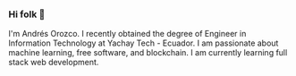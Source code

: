 ### Hi folk 👋
I'm Andrés Orozco. I recently obtained the degree of Engineer in Information Technology at Yachay Tech - Ecuador. I am passionate about machine learning, free software, and blockchain. I am currently learning full stack web development.

<!--
**moonR2/moonR2** is a ✨ _special_ ✨ repository because its `README.md` (this file) appears on your GitHub profile.
## Programming Languages 
Here are some ideas to get you started:
💪 Know well:
Python C++ TypeScript JavaScript Bash

🌱 Learning:
JavaScript Frameworks 


